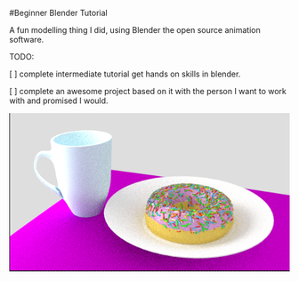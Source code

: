 #Beginner Blender Tutorial

A fun modelling thing I did, using Blender the open source animation software.

TODO: 

[ ] complete intermediate tutorial get hands on skills in blender.

[ ] complete an awesome project based on it with the person I want to work with and promised I would.

![cup mug and a purple table- an unfinished tale](https://github.com/dexter816/Blender/blob/master/cup%20and%20mug%20and%20purple%20table.png)
